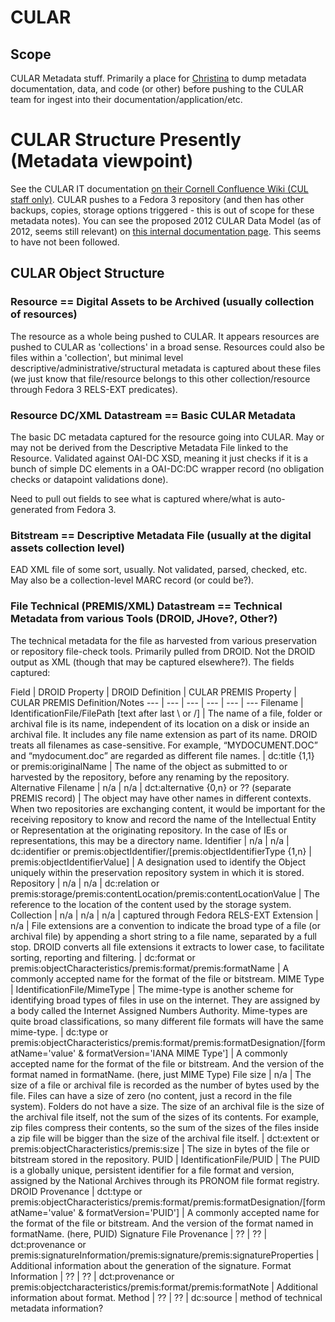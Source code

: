 # CULAR

## Scope

CULAR Metadata stuff. Primarily a place for [Christina](mailto:cmh329@cornell.edu) to dump metadata documentation, data, and code (or other) before pushing to the CULAR team for ingest into their documentation/application/etc.

# CULAR Structure Presently (Metadata viewpoint)

See the CULAR IT documentation [on their Cornell Confluence Wiki (CUL staff only)](https://confluence.cornell.edu/pages/viewpage.action?pageId=109222702). CULAR pushes to a Fedora 3 repository (and then has other backups, copies, storage options triggered - this is out of scope for these metadata notes). You can see the proposed 2012 CULAR Data Model (as of 2012, seems still relevant) on [this internal documentation page](https://confluence.cornell.edu/display/CULREPO/CULAR+Data+Model). This seems to have not been followed.

## CULAR Object Structure

### Resource == Digital Assets to be Archived (usually collection of resources)

The resource as a whole being pushed to CULAR. It appears resources are pushed to CULAR as 'collections' in a broad sense. Resources could also be files within a 'collection', but minimal level descriptive/administrative/structural metadata is captured about these files (we just know that file/resource belongs to this other collection/resource through Fedora 3 RELS-EXT predicates).

### Resource DC/XML Datastream == Basic CULAR Metadata

The basic DC metadata captured for the resource going into CULAR. May or may not be derived from the Descriptive Metadata File linked to the Resource. Validated against OAI-DC XSD, meaning it just checks if it is a bunch of simple DC elements in a OAI-DC:DC wrapper record (no obligation checks or datapoint validations done).

Need to pull out fields to see what is captured where/what is auto-generated from Fedora 3.


### Bitstream == Descriptive Metadata File (usually at the digital assets collection level)

EAD XML file of some sort, usually. Not validated, parsed, checked, etc. May also be a collection-level MARC record (or could be?).

### File Technical (PREMIS/XML) Datastream == Technical Metadata from various Tools (DROID, JHove?, Other?)

The technical metadata for the file as harvested from various preservation or repository file-check tools. Primarily pulled from DROID. Not the DROID output as XML (though that may be captured elsewhere?). The fields captured:

Field | DROID Property | DROID Definition | CULAR PREMIS Property | CULAR PREMIS Definition/Notes
--- | --- | --- | --- | --- | ---
Filename | IdentificationFile/FilePath [text after last \ or /] | The name of a file, folder or archival file is its name, independent of its location on a disk or inside an archival file. It includes any file name extension as part of its name. DROID treats all filenames as case-sensitive. For example, “MYDOCUMENT.DOC” and “mydocument.doc” are regarded as different file names. | dc:title {1,1} or premis:originalName | The name of the object as submitted to or harvested by the repository, before any renaming by the repository.
Alternative Filename | n/a | n/a | dct:alternative {0,n} or ?? (separate PREMIS record) | The object may have other names in different contexts. When two repositories are exchanging content, it would be important for the receiving repository to know and record the name of the Intellectual Entity or Representation at the originating repository. In the case of IEs or representations, this may be a directory name.
Identifier | n/a | n/a | dc:identifier or premis:objectIdentifier/[premis:objectIdentifierType {1,n} | premis:objectIdentifierValue] | A designation used to identify the Object uniquely within the preservation repository system in which it is stored.
Repository | n/a | n/a | dc:relation or premis:storage/premis:contentLocation/premis:contentLocationValue | The reference to the location of the content used by the storage system.
Collection | n/a | n/a | n/a | captured through Fedora RELS-EXT
Extension | n/a | File extensions are a convention to indicate the broad type of a file (or archival file) by appending a short string to a file name, separated by a full stop. DROID converts all file extensions it extracts to lower case, to facilitate sorting, reporting and filtering. | dc:format or premis:objectCharacteristics/premis:format/premis:formatName | A commonly accepted name for the format of the file or bitstream.
MIME Type | IdentificationFile/MimeType | The mime-type is another scheme for identifying broad types of files in use on the internet. They are assigned by a body called the Internet Assigned Numbers Authority. Mime-types are quite broad classifications, so many different file formats will have the same mime-type. | dc:type or premis:objectCharacteristics/premis:format/premis:formatDesignation/[formatName='value' & formatVersion='IANA MIME Type'] | A commonly accepted name for the format of the file or bitstream. And the version of the format named in formatName. (here, just MIME Type)
File size | n/a | The size of a file or archival file is recorded as the number of bytes used by the file. Files can have a size of zero (no content, just a record in the file system). Folders do not have a size. The size of an archival file is the size of the archival file itself, not the sum of the sizes of its contents. For example, zip files compress their contents, so the sum of the sizes of the files inside a zip file will be bigger than the size of the archival file itself. | dct:extent or premis:objectCharacteristics/premis:size | The size in bytes of the file or bitstream stored in the repository.
PUID | IdentificationFile/PUID | The PUID is a globally unique, persistent identifier for a file format and version, assigned by the National Archives through its PRONOM file format registry.
DROID Provenance | dct:type or premis:objectCharacteristics/premis:format/premis:formatDesignation/[formatName='value' & formatVersion='PUID'] | A commonly accepted name for the format of the file or bitstream. And the version of the format named in formatName. (here, PUID)
Signature File Provenance | ?? | ?? | dct:provenance or premis:signatureInformation/premis:signature/premis:signatureProperties | Additional information about the generation of the signature.
Format Information | ?? | ?? | dct:provenance or premis:objectcharacteristics/premis:format/premis:formatNote | Additional information about format.
Method | ?? | ?? | dc:source | method of technical metadata information?

